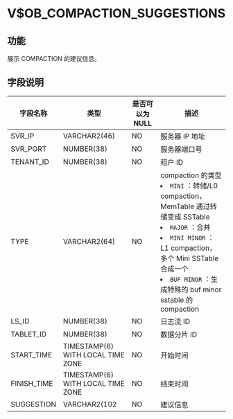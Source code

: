 V$OB_COMPACTION_SUGGESTIONS 
================================================

功能 
-------------------

展示 COMPACTION 的建议信息。

字段说明 
---------------------



|    字段名称     |                类型                 | **是否可以为 NULL** |                                                                                                                                                                                                                  描述                                                                                                                                                                                                                  |
|-------------|-----------------------------------|----------------|--------------------------------------------------------------------------------------------------------------------------------------------------------------------------------------------------------------------------------------------------------------------------------------------------------------------------------------------------------------------------------------------------------------------------------------|
| SVR_IP      | VARCHAR2(46)                      | NO             | 服务器 IP 地址                                                                                                                                                                                                                                                                                                                                                                                                                            |
| SVR_PORT    | NUMBER(38)                        | NO             | 服务器端口号                                                                                                                                                                                                                                                                                                                                                                                                                               |
| TENANT_ID   | NUMBER(38)                        | NO             | 租户 ID                                                                                                                                                                                                                                                                                                                                                                                                                                |
| TYPE        | VARCHAR2(64)                      | NO             | compaction 的类型 <li> `MINI` ：转储/L0 compaction，MemTable 通过转储变成 SSTable   <li> `MAJOR` ：合并   <li> `MINI MINOR` ：L1 compaction，多个 Mini SSTable 合成一个   <li> `BUF MINOR` ：生成特殊的 buf minor sstable 的 compaction    |
| LS_ID       | NUMBER(38)                        | NO             | 日志流 ID                                                                                                                                                                                                                                                                                                                                                                                                                               |
| TABLET_ID   | NUMBER(38)                        | NO             | 数据分片 ID                                                                                                                                                                                                                                                                                                                                                                                                                              |
| START_TIME  | TIMESTAMP(6) WITH LOCAL TIME ZONE | NO             | 开始时间                                                                                                                                                                                                                                                                                                                                                                                                                                 |
| FINISH_TIME | TIMESTAMP(6) WITH LOCAL TIME ZONE | NO             | 结束时间                                                                                                                                                                                                                                                                                                                                                                                                                                 |
| SUGGESTION  | VARCHAR2(102                      | NO             | 建议信息                                                                                                                                                                                                                                                                                                                                                                                                                                 |


